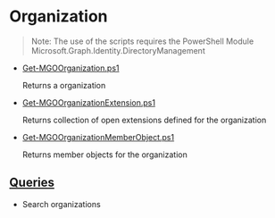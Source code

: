 # Organization

> Note: The use of the scripts requires the PowerShell Module Microsoft.Graph.Identity.DirectoryManagement

+ [Get-MGOOrganization.ps1](./Get-MGOOrganization.ps1)

  Returns a organization

+ [Get-MGOOrganizationExtension.ps1](./Get-MGOOrganizationExtension.ps1)

  Returns collection of open extensions defined for the organization
  
+ [Get-MGOOrganizationMemberObject.ps1](./Get-MGOOrganizationMemberObject.ps1)

  Returns member objects for the organization

## [Queries](./_QUERY_)

  + Search organizations